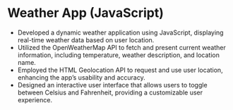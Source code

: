 # Weather App (JavaScript) 
- Developed a dynamic weather application using JavaScript, displaying real-time weather data based on user location.
- Utilized the OpenWeatherMap API to fetch and present current weather information, including temperature, weather 
description, and location name.
- Employed the HTML Geolocation API to request and use user location, enhancing the app’s usability and accuracy.
- Designed an interactive user interface that allows users to toggle between Celsius and Fahrenheit, providing a 
customizable user experience.
